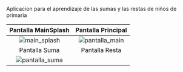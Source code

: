 Aplicacion para el aprendizaje de las sumas y las restas de niños de primaria


|                               Pantalla MainSplash                              |                                   Pantalla Principal                                |
|:------------------------------------------------------------------------------:|:------------------------------------------------------------------------------:|
| ![main_splash](https://github.com/saulhervas/calculatorKidsApp/assets/136034899/574ee30d-fbf2-48cb-81fa-a943adf6ac1a)   |  ![pantalla_main](https://github.com/saulhervas/calculatorKidsApp/assets/136034899/255afeae-c15d-41d5-9687-474baba12281) |
|                               Pantalla Suma                              |                                   Pantalla Resta                                  |
|   ![pantalla_suma](https://github.com/saulhervas/calculatorKidsApp/assets/136034899/db9678e8-dddd-41d4-9236-3024a1fc017e) |    |
